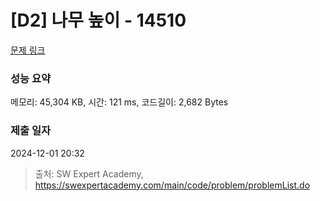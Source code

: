 # [D2] 나무 높이 - 14510 

[문제 링크](https://swexpertacademy.com/main/code/problem/problemDetail.do?contestProbId=AYFofW8qpXYDFAR4) 

### 성능 요약

메모리: 45,304 KB, 시간: 121 ms, 코드길이: 2,682 Bytes

### 제출 일자

2024-12-01 20:32



> 출처: SW Expert Academy, https://swexpertacademy.com/main/code/problem/problemList.do